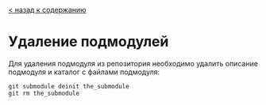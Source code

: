 [< назад к содержанию](/skillgit/readme.md)

# Удаление подмодулей

Для удаления подмодуля из репозитория необходимо удалить описание подмодуля и каталог с файлами подмодуля:
```
git submodule deinit the_submodule
git rm the_submodule
```